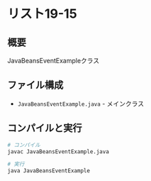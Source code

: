 # リスト19-15

## 概要
JavaBeansEventExampleクラス

## ファイル構成
- `JavaBeansEventExample.java` - メインクラス

## コンパイルと実行
```bash
# コンパイル
javac JavaBeansEventExample.java

# 実行
java JavaBeansEventExample
```
